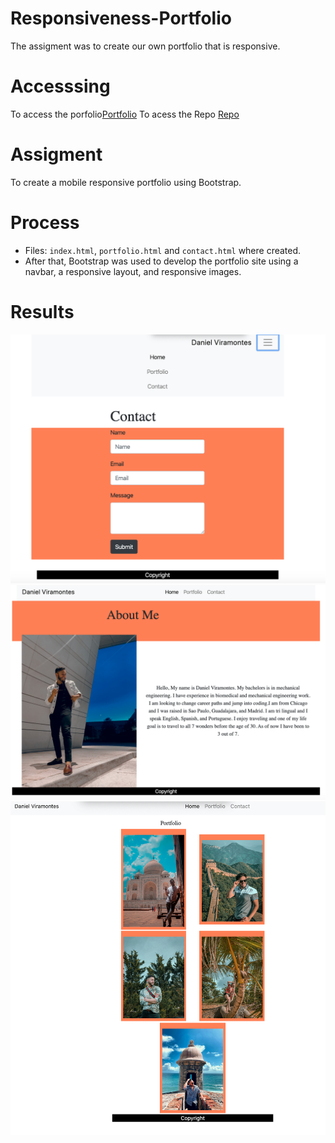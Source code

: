 # Responsiveness-Portfolio
The assigment was to create our own portfolio that is responsive. 

# Accesssing 
To access the porfolio[Portfolio](https://danielviram.github.io/Responsiveness-Portfolio/)
To acess the Repo [Repo](https://github.com/danielviram/Responsiveness-Portfolio)

# Assigment
 To create a mobile responsive portfolio using Bootstrap.

 # Process
* Files: `index.html`, `portfolio.html` and `contact.html` where created.
* After that, Bootstrap was used to develop the portfolio site using 
 a navbar, a responsive layout, and responsive images. 

# Results 
![Screenshot](Contact.png)
![Screenshot](Home.png)
![Screenshot](Portfolio.png)

